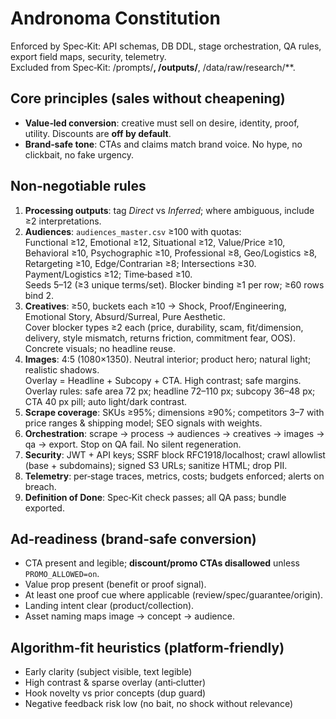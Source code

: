 # Andronoma Constitution

Enforced by Spec‑Kit: API schemas, DB DDL, stage orchestration, QA rules, export field maps, security, telemetry.  
Excluded from Spec‑Kit: /prompts/**, /outputs/**, /data/raw/research/**.

## Core principles (sales without cheapening)
- **Value‑led conversion**: creative must sell on desire, identity, proof, utility. Discounts are **off by default**.  
- **Brand‑safe tone**: CTAs and claims match brand voice. No hype, no clickbait, no fake urgency.

## Non‑negotiable rules
1) **Processing outputs**: tag *Direct* vs *Inferred*; where ambiguous, include ≥2 interpretations.  
2) **Audiences**: `audiences_master.csv` ≥100 with quotas:  
   Functional ≥12, Emotional ≥12, Situational ≥12, Value/Price ≥10,  
   Behavioral ≥10, Psychographic ≥10, Professional ≥8, Geo/Logistics ≥8,  
   Retargeting ≥10, Edge/Contrarian ≥8; Intersections ≥30.  
   Payment/Logistics ≥12; Time‑based ≥10.  
   Seeds 5–12 (≥3 unique terms/set). Blocker binding ≥1 per row; ≥60 rows bind 2.  
3) **Creatives**: ≥50, buckets each ≥10 → Shock, Proof/Engineering, Emotional Story, Absurd/Surreal, Pure Aesthetic.  
   Cover blocker types ≥2 each (price, durability, scam, fit/dimension, delivery, style mismatch, returns friction, commitment fear, OOS).  
   Concrete visuals; no headline reuse.  
4) **Images**: 4:5 (1080×1350). Neutral interior; product hero; natural light; realistic shadows.  
   Overlay = Headline + Subcopy + CTA. High contrast; safe margins.  
   Overlay rules: safe area 72 px; headline 72–110 px; subcopy 36–48 px; CTA 40 px pill; auto light/dark contrast.  
5) **Scrape coverage**: SKUs ≥95%; dimensions ≥90%; competitors 3–7 with price ranges & shipping model; SEO signals with weights.  
6) **Orchestration**: scrape → process → audiences → creatives → images → qa → export. Stop on QA fail. No silent regeneration.  
7) **Security**: JWT + API keys; SSRF block RFC1918/localhost; crawl allowlist (base + subdomains); signed S3 URLs; sanitize HTML; drop PII.  
8) **Telemetry**: per‑stage traces, metrics, costs; budgets enforced; alerts on breach.  
9) **Definition of Done**: Spec‑Kit check passes; all QA pass; bundle exported.

## Ad‑readiness (brand‑safe conversion)
- CTA present and legible; **discount/promo CTAs disallowed** unless `PROMO_ALLOWED=on`.  
- Value prop present (benefit or proof signal).  
- At least one proof cue where applicable (review/spec/guarantee/origin).  
- Landing intent clear (product/collection).  
- Asset naming maps image → concept → audience.

## Algorithm‑fit heuristics (platform‑friendly)
- Early clarity (subject visible, text legible)  
- High contrast & sparse overlay (anti‑clutter)  
- Hook novelty vs prior concepts (dup guard)  
- Negative feedback risk low (no bait, no shock without relevance)
